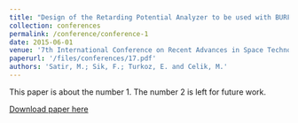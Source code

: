 ```yaml
---
title: "Design of the Retarding Potential Analyzer to be used with BURFIT-80 Ion Thruster and Validation using PIC-DSMC Code"
collection: conferences
permalink: /conference/conference-1
date: 2015-06-01
venue: '7th International Conference on Recent Advances in Space Technologies (RAST), vol., no., pp.511,516'
paperurl: '/files/conferences/17.pdf'
authors: 'Satir, M.; Sik, F.; Turkoz, E. and Celik, M.'
---
```

This paper is about the number 1. The number 2 is left for future work.

[Download paper here](http://academicpages.github.io/files/paper1.pdf)